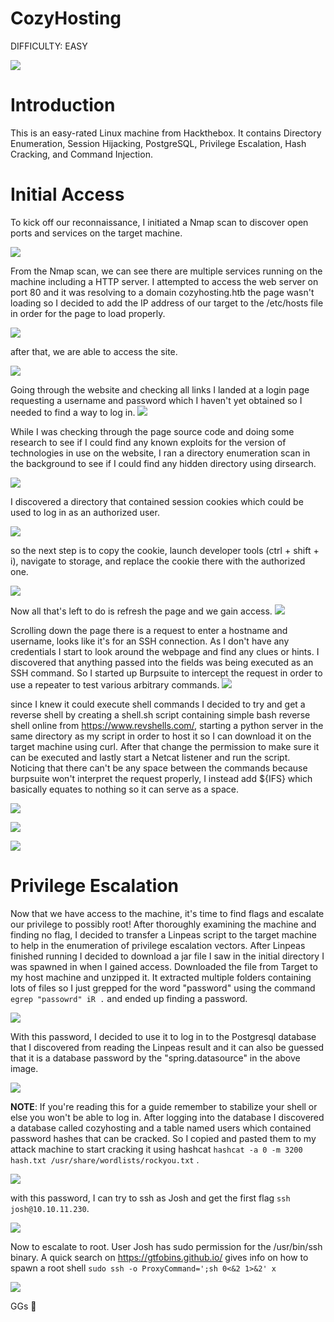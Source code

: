 # CozyHosting 

DIFFICULTY: EASY 

![](attachments/20231021011123.png)
# Introduction 

This is an easy-rated Linux machine from Hackthebox. It contains Directory Enumeration, Session Hijacking, PostgreSQL, Privilege Escalation, Hash Cracking, and Command Injection. 
# Initial Access 

To kick off our reconnaissance, I initiated a Nmap scan to discover open ports and services on the target machine. 

![](attachments/20231021011234.png)

From the Nmap scan, we can see there are multiple services running on the machine including a HTTP server. I attempted to access the web server on port 80 and it was resolving to a domain cozyhosting.htb the page wasn't loading so I decided to add the IP address of our target to the /etc/hosts file in order for the page to load properly. 

![](attachments/20231021011402.png) 

after that, we are able to access the site. 

![](attachments/20231021011455.png) 

Going through the website and checking all links I landed at a login page requesting a username and password which I haven't yet obtained so I needed to find a way to log in. 
![](attachments/20231021011548.png)

While I was checking through the page source code and doing some research to see if I could find any known exploits for the version of technologies in use on the website, I ran a directory enumeration scan in the background to see if I could find any hidden directory using dirsearch. 
 
![](attachments/20231021011626.png)

I discovered a directory that contained session cookies which could be used to log in as an authorized user. 
 
![](attachments/20231021011732.png) 

so the next step is to copy the cookie, launch developer tools (ctrl + shift + i), navigate to storage, and replace the cookie there with the authorized one. 

![](attachments/20231021011852.png)

Now all that's left to do is refresh the page and we gain access. 
![](attachments/20231021011946.png)
 
Scrolling down the page there is a request to enter a hostname and username, looks like it's for an SSH connection. As I don't have any credentials I start to look around the webpage and find any clues or hints. I discovered that anything passed into the fields was being executed as an SSH command. So I started up Burpsuite to intercept the request in order to use a repeater to test various arbitrary commands. 
![](attachments/20231021012447.png)
 
since I knew it could execute shell commands I decided to try and get a reverse shell by creating a shell.sh script containing simple bash reverse shell online from https://www.revshells.com/, starting a python server in the same directory as my script in order to host it so I can download it on the target machine using curl. After that change the permission to make sure it can be executed and lastly start a Netcat listener and run the script. Noticing that there can't be any space between the commands because burpsuite won't interpret the request properly, I instead add ${IFS} which basically equates to nothing so it can serve as a space. 
 
![](attachments/20231021012629.png) 

![](attachments/20231021012731.png)

![](attachments/20231021012854.png)
# Privilege Escalation 

Now that we have access to the machine, it's time to find flags and escalate our privilege to possibly root! After thoroughly examining the machine and finding no flag, I decided to transfer a Linpeas script to the target machine to help in the enumeration of privilege escalation vectors. After Linpeas finished running I decided to download a jar file I saw in the initial directory I was spawned in when I gained access. Downloaded the file from Target to my host machine and unzipped it. It extracted multiple folders containing lots of files so I just grepped for the word "password" using the command `egrep "passowrd" iR .` and ended up finding a password. 

![](attachments/20231021012947.png)
 
With this password, I decided to use it to log in to the Postgresql database that I discovered from reading the Linpeas result and it can also be guessed that it is 
a database password by the "spring.datasource" in the above image. 

![](attachments/20231021013113.png)

**NOTE**: If you're reading this for a guide remember to stabilize your shell or else you won't be able to log in. After logging into the database I discovered a database called cozyhosting and a table named users which contained password hashes that can be cracked. So I copied and pasted them to my attack machine to start cracking it using hashcat `hashcat -a 0 -m 3200 hash.txt /usr/share/wordlists/rockyou.txt` . 
 
![](attachments/20231021013324.png) 

with this password, I can try to ssh as Josh and get the first flag `ssh josh@10.10.11.230`. 
 
![](attachments/20231021013846.png)

Now to escalate to root. User Josh has sudo permission for the /usr/bin/ssh binary. A quick search on https://gtfobins.github.io/ gives info on how to spawn a root shell `sudo ssh -o ProxyCommand=';sh 0<&2 1>&2' x` 

![](attachments/20231021013957.png) 

GGs 🤝
